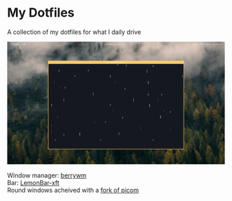 # My Dotfiles

A collection of my dotfiles for what I daily drive

![My Desktop](Images/Desktop_Image.png)

Window manager: [berrywm](https://berrywm.org)  
Bar: [LemonBar-xft](https://github.com/drscream/lemonbar-xft)  
Round windows acheived with a [fork of picom](https://github.com/ibhagwan/picom)  
